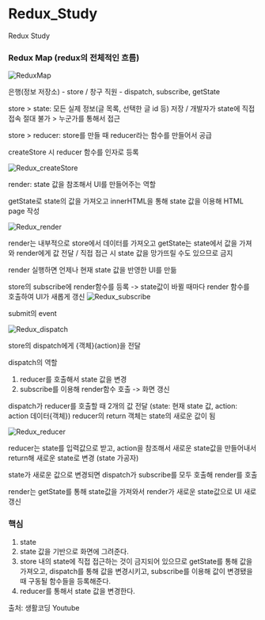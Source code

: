 # Redux_Study
Redux Study

### Redux Map (redux의 전체적인 흐름)
![ReduxMap](https://user-images.githubusercontent.com/65672148/148309920-9fb3fcbe-9214-4642-afb3-95043d8986f6.png)

은행(정보 저장소) - store / 창구 직원 - dispatch, subscribe, getState

store > state: 모든 실제 정보(글 목록, 선택한 글 id 등) 저장 / 개발자가 state에 직접 접속 절대 불가 > 누군가를 통해서 접근

store > reducer: store를 만들 때 reducer라는 함수를 만들어서 공급

createStore 시 reducer 함수를 인자로 등록

![Redux_createStore](https://user-images.githubusercontent.com/65672148/148312035-0f17a3d2-eb19-44f5-b01d-d76767a0c58e.png)

render: state 값을 참조해서 UI를 만들어주는 역할

getState로 state의 값을 가져오고 innerHTML을 통해 state 값을 이용해 HTML page 작성

![Redux_render](https://user-images.githubusercontent.com/65672148/148310901-19bbf675-23d1-4482-8c4b-9d0d7348031e.png)

render는 내부적으로 store에서 데이터를 가져오고 getState는 state에서 값을 가져와 render에게 값 전달 / 직접 접근 시 state 값을 망가뜨릴 수도 있으므로 금지

render 실행하면 언제나 현재 state 값을 반영한 UI를 만듦

store의 subscribe에 render함수를 등록 -> state값이 바뀔 때마다 render 함수를 호출하여 UI가 새롭게 갱신
![Redux_subscribe](https://user-images.githubusercontent.com/65672148/148311412-ba584dd3-bfd9-4d73-92f5-5e6faf2edf5c.png)

submit의 event

![Redux_dispatch](https://user-images.githubusercontent.com/65672148/148311647-03b9e4b3-45b0-427c-b714-227226be6fd2.png)

store의 dispatch에게 {객체}(action)을 전달

dispatch의 역할
1. reducer를 호출해서 state 값을 변경
2. subscribe를 이용해 render함수 호출 -> 화면 갱신

dispatch가 reducer를 호출할 때 2개의 값 전달 (state: 현재 state 값, action: action 데이터{객체})
reducer의 return 객체는 state의 새로운 값이 됨

![Redux_reducer](https://user-images.githubusercontent.com/65672148/148312923-77eb5dbc-b780-4c6d-9ccf-d564c296d3ed.png)

reducer는 state를 입력값으로 받고, action을 참조해서 새로운 state값을 만들어내서 return해 새로운 state로 변경 (state 가공자)

state가 새로운 값으로 변경되면 dispatch가 subscribe를 모두 호출해 render를 호출

render는 getState를 통해 state값을 가져와서 render가 새로운 state값으로 UI 새로 갱신

### 핵심

1. state
2. state 값을 기반으로 화면에 그려준다.
3. store 내의 state에 직접 접근하는 것이 금지되어 있으므로 getState를 통해 값을 가져오고, dispatch를 통해 값을 변경시키고, subscribe를 이용해 값이 변경됐을 때 구동될 함수들을 등록해준다.
4. reducer를 통해서 state 값을 변경한다.

출처: 생활코딩 Youtube
